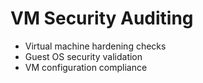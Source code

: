 # VM Security Auditing
- Virtual machine hardening checks
- Guest OS security validation
- VM configuration compliance

